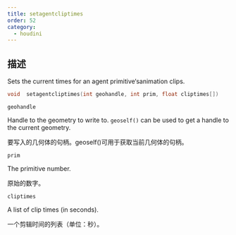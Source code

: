 ```yaml
---
title: setagentcliptimes
order: 52
category:
  - houdini
---
```

    
## 描述

Sets the current times for an agent primitive‘sanimation clips.

```c
void  setagentcliptimes(int geohandle, int prim, float cliptimes[])
```

`geohandle`

Handle to the geometry to write to. `geoself()` can be used to get a handle to
the current geometry.

要写入的几何体的句柄。geoself()可用于获取当前几何体的句柄。

`prim`

The primitive number.

原始的数字。

`cliptimes`

A list of clip times (in seconds).

一个剪辑时间的列表（单位：秒）。

